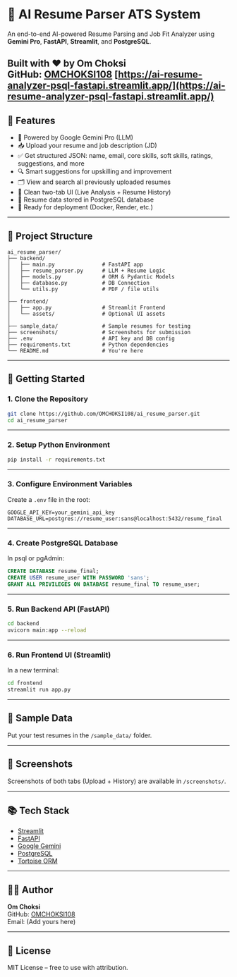 # 🤖 AI Resume Parser ATS System

An end-to-end AI-powered Resume Parsing and Job Fit Analyzer using **Gemini Pro**, **FastAPI**, **Streamlit**, and **PostgreSQL**.

Built with ❤️ by **Om Choksi**  
GitHub: [OMCHOKSI108](https://github.com/OMCHOKSI108)
[https://ai-resume-analyzer-psql-fastapi.streamlit.app/](https://ai-resume-analyzer-psql-fastapi.streamlit.app/)
---

## 📌 Features

- 🧠 Powered by Google Gemini Pro (LLM)
- 📥 Upload your resume and job description (JD)
- ✅ Get structured JSON: name, email, core skills, soft skills, ratings, suggestions, and more
- 🔍 Smart suggestions for upskilling and improvement
- 🗂 View and search all previously uploaded resumes
- 🧾 Clean two-tab UI (Live Analysis + Resume History)
- 💾 Resume data stored in PostgreSQL database
- 🦾 Ready for deployment (Docker, Render, etc.)

---

## 📁 Project Structure

```
ai_resume_parser/
├── backend/
│   ├── main.py               # FastAPI app
│   ├── resume_parser.py      # LLM + Resume Logic
│   ├── models.py             # ORM & Pydantic Models
│   ├── database.py           # DB Connection
│   └── utils.py              # PDF / file utils
│
├── frontend/
│   ├── app.py                # Streamlit Frontend
│   └── assets/               # Optional UI assets
│
├── sample_data/              # Sample resumes for testing
├── screenshots/              # Screenshots for submission
├── .env                      # API key and DB config
├── requirements.txt          # Python dependencies
└── README.md                 # You're here
```

---

## 🚀 Getting Started

### 1. Clone the Repository

```bash
git clone https://github.com/OMCHOKSI108/ai_resume_parser.git
cd ai_resume_parser
```

---

### 2. Setup Python Environment

```bash
pip install -r requirements.txt
```

---

### 3. Configure Environment Variables

Create a `.env` file in the root:

```
GOOGLE_API_KEY=your_gemini_api_key
DATABASE_URL=postgres://resume_user:sans@localhost:5432/resume_final
```

---

### 4. Create PostgreSQL Database

In psql or pgAdmin:

```sql
CREATE DATABASE resume_final;
CREATE USER resume_user WITH PASSWORD 'sans';
GRANT ALL PRIVILEGES ON DATABASE resume_final TO resume_user;
```

---

### 5. Run Backend API (FastAPI)

```bash
cd backend
uvicorn main:app --reload
```

---

### 6. Run Frontend UI (Streamlit)

In a new terminal:

```bash
cd frontend
streamlit run app.py
```

---

## 🧪 Sample Data

Put your test resumes in the `/sample_data/` folder.

---

## 📸 Screenshots

Screenshots of both tabs (Upload + History) are available in `/screenshots/`.

---

## 📚 Tech Stack

- [Streamlit](https://streamlit.io/)
- [FastAPI](https://fastapi.tiangolo.com/)
- [Google Gemini](https://deepmind.google/technologies/gemini/)
- [PostgreSQL](https://www.postgresql.org/)
- [Tortoise ORM](https://tortoise-orm.readthedocs.io/)

---

## 🧑‍💻 Author

**Om Choksi**  
GitHub: [OMCHOKSI108](https://github.com/OMCHOKSI108)  
Email: (Add yours here)

---

## 🌟 License

MIT License – free to use with attribution.

```

